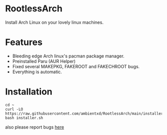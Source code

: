 # RootlessArch
Install Arch Linux on your lovely linux machines.

# Features
- Bleeding edge Arch linux's pacman package manager.
- Preinstalled Paru (AUR Helper)
- Fixed several MAKEPKG, FAKEROOT and FAKECHROOT bugs.
- Everything is automatic.

# Installation
```
cd ~ 
curl -LO https://raw.githubusercontent.com/ambientxd/RootlessArch/main/installer.sh
bash installer.sh
```

also please report bugs <a href="https://github.com/ambientxd/RootlessArch/issues">here</a>
